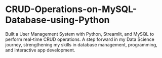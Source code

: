 # CRUD-Operations-on-MySQL-Database-using-Python
Built a User Management System with Python, Streamlit, and MySQL to perform real-time CRUD operations. A step forward in my Data Science journey, strengthening my skills in database management, programming, and interactive app development.
